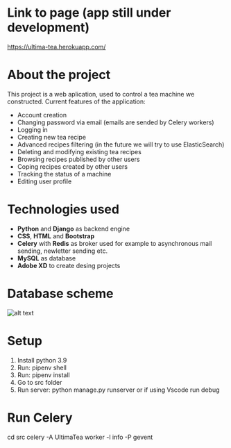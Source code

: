 # Link to page (app still under development)
https://ultima-tea.herokuapp.com/


# About the project
This project is a web aplication, used to control a tea machine we constructed. Current features of the application:
* Account creation
* Changing password via email (emails are sended by Celery workers)
* Logging in
* Creating new tea recipe
* Advanced recipes filtering (in the future we will try to use ElasticSearch)
* Deleting and modifying existing tea recipes
* Browsing recipes published by other users
* Coping recipes created by other users
* Tracking the status of a machine
* Editing user profile

# Technologies used
* **Python** and **Django** as backend engine
* **CSS**, **HTML** and **Bootstrap** 
* **Celery** with **Redis** as broker used for example to asynchronous mail sending, newletter sending etc.
* **MySQL** as database
* **Adobe XD** to create desing projects

# Database scheme
![alt text](https://github.com/KapelanJR/UltimaTea/blob/master/src/static/main/media/Screenshot_1.png?raw=true)

# Setup
1. Install python 3.9
2. Run: pipenv shell
3. Run: pipenv install
4. Go to src folder
5. Run server: python manage.py runserver
or if using Vscode run debug

# Run Celery
cd src
celery -A UltimaTea worker -l info -P gevent






